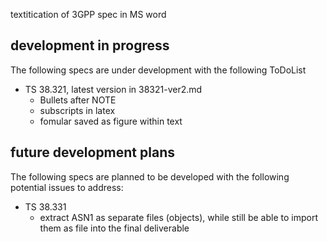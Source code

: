 textitication of 3GPP spec in MS word

## development in progress

The following specs are under development with the following ToDoList

- TS 38.321, latest version in 38321-ver2.md
  - Bullets after NOTE
  - subscripts in latex
  - fomular saved as figure within text


## future development plans

The following specs are planned to be developed with the following potential issues to address:

- TS 38.331
  - extract ASN1 as separate files (objects), while still be able to import them as file into the final deliverable